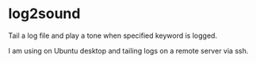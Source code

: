 # log2sound

Tail a log file and play a tone when specified keyword is logged.

I am using on Ubuntu desktop and tailing logs on a remote server via ssh.
